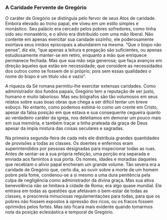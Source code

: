 ### A Caridade Fervente de Gregório 

O caráter de Gregório se distinguia pelo fervor de seus Atos de caridade. Embora elevado ao trono papal, ele viveu em um estilo simples e monástico. Seu palácio era cercado pelos pobres sofredores, como tinha sido seu monastério, e o alívio era distribuído com uma mão liberal. Não contente em apenas exercitar sua caridade sozinho, ele poderosamente exortava seus irmãos episcopais a abundarem na mesma. “Que o bispo não pense”, diz ele, “que apenas a leitura e pregação são suficientes, ou apenas estudiosamente manter-se em retiro, enquanto a mão que enriquece permanece fechada. Mas que sua mão seja generosa; que faça avanços em direção àqueles que estão em necessidade; que considere as necessidades dos outros como se fossem de si próprio; pois sem essas qualidades o nome do bispo é um título vão e vazio”.

A riqueza da Sé romana permitiu-lhe exercitar extensas caridades. Como administrador dos fundos papais, Gregório tem a reputação de ser justo, humano e muito laborioso. Mas seu biógrafos são tão volumosos em seus relatos sobre suas boas obras que chega a ser difícil tentar um breve esboço. No entanto, como podemos estimá-lo como um crente em Cristo, apesar da falsa posição em que estava e sua consequente cegueira quanto ao verdadeiro caráter da igreja, nos deleitamos em demorar um pouco mais em sua memória, e também traçar a linha prateada da graça de Deus apesar da ímpia mistura das coisas seculares e sagradas.

Na primeira segunda-feira de cada mês ele distribuía grandes quantidades de provisões a todas as classes. Os doentes e enfermos eram superintendidos por pessoas designadas para inspecionar todas as ruas. Antes de sentar-se à sua própria refeição, uma porção era separada e enviada aos famintos à sua porta. Os nomes, idades e moradias daqueles que recebiam o alívio papal encheram um grande volume. Tão severa era a caridade de Gregório que, certo dia, ao ouvir sobre a morte de um homem pobre pela fome, condenou-se a si mesmo a uma dura penitência pela culpa de negligência como administrador da divina graça. Mas sua ativa benevolência não se limitava à cidade de Roma; era algo quase mundial. Ele entrava em todas as questões que afetavam o bem-estar de todas as classes, e prescrevia minuciosas regulamentações para todas, para que os pobres não fossem expostos à opressão dos ricos, ou os fracos fossem oprimidos pelos fortes. Mas isto ficará mais evidente quando tomarmos nota da posição eclesiástica e temporal de Gregório.